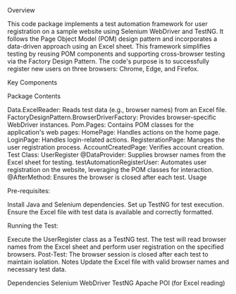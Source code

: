 Overview

This code package implements a test automation framework for user registration on a sample website using Selenium WebDriver and TestNG. It follows the Page Object Model (POM) design pattern and incorporates a data-driven approach using an Excel sheet.
This framework simplifies testing by reusing POM components and supporting cross-browser testing via the Factory Design Pattern.
The code's purpose is to successfully register new users on three browsers: Chrome, Edge, and Firefox.


Key Components

Package Contents

Data.ExcelReader:
Reads test data (e.g., browser names) from an Excel file.
FactoryDesignPattern.BrowserDriverFactory: 
Provides browser-specific WebDriver instances.
Pom.Pages:
Contains POM classes for the application's web pages:
HomePage: 
Handles actions on the home page.
LoginPage: 
Handles login-related actions.
RegisterationPage:
Manages the user registration process.
AccountCreatedPage:
Verifies account creation.
Test Class:
UserRegister
@DataProvider:
Supplies browser names from the Excel sheet for testing.
testAutomationRegisterUser:
Automates user registration on the website, leveraging the POM classes for interaction.
@AfterMethod:
Ensures the browser is closed after each test.
Usage



Pre-requisites:

Install Java and Selenium dependencies.
Set up TestNG for test execution.
Ensure the Excel file with test data is available and correctly formatted.




Running the Test:

Execute the UserRegister class as a TestNG test.
The test will read browser names from the Excel sheet and perform user registration on the specified browsers.
Post-Test:
The browser session is closed after each test to maintain isolation.
Notes
Update the Excel file with valid browser names and necessary test data.




Dependencies
Selenium WebDriver
TestNG
Apache POI (for Excel reading)
